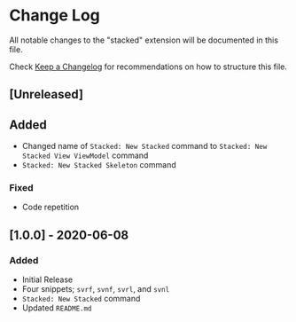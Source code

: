 # Change Log

All notable changes to the "stacked" extension will be documented in this file.

Check [Keep a Changelog](http://keepachangelog.com/) for recommendations on how to structure this file.

## [Unreleased]

## Added

- Changed name of `Stacked: New Stacked` command to `Stacked: New Stacked View ViewModel` command
- `Stacked: New Stacked Skeleton` command

### Fixed

- Code repetition

## [1.0.0] - 2020-06-08

### Added

- Initial Release
- Four snippets; `svrf`, `svnf`, `svrl`, and `svnl`
- `Stacked: New Stacked` command
- Updated `README.md`
